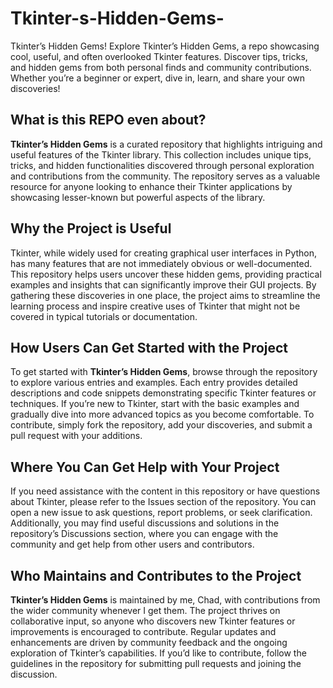 # Tkinter-s-Hidden-Gems-
Tkinter’s Hidden Gems! Explore Tkinter’s Hidden Gems, a repo showcasing cool, useful, and often overlooked Tkinter features. Discover tips, tricks, and hidden gems from both personal finds and community contributions. Whether you’re a beginner or expert, dive in, learn, and share your own discoveries!

## What is this REPO even about? 

**Tkinter’s Hidden Gems** is a curated repository that highlights intriguing and useful features of the Tkinter library. This collection includes unique tips, tricks, and hidden functionalities discovered through personal exploration and contributions from the community. The repository serves as a valuable resource for anyone looking to enhance their Tkinter applications by showcasing lesser-known but powerful aspects of the library.

## Why the Project is Useful

Tkinter, while widely used for creating graphical user interfaces in Python, has many features that are not immediately obvious or well-documented. This repository helps users uncover these hidden gems, providing practical examples and insights that can significantly improve their GUI projects. By gathering these discoveries in one place, the project aims to streamline the learning process and inspire creative uses of Tkinter that might not be covered in typical tutorials or documentation.

## How Users Can Get Started with the Project

To get started with **Tkinter’s Hidden Gems**, browse through the repository to explore various entries and examples. Each entry provides detailed descriptions and code snippets demonstrating specific Tkinter features or techniques. If you’re new to Tkinter, start with the basic examples and gradually dive into more advanced topics as you become comfortable. To contribute, simply fork the repository, add your discoveries, and submit a pull request with your additions.

## Where You Can Get Help with Your Project

If you need assistance with the content in this repository or have questions about Tkinter, please refer to the Issues section of the repository. You can open a new issue to ask questions, report problems, or seek clarification. Additionally, you may find useful discussions and solutions in the repository’s Discussions section, where you can engage with the community and get help from other users and contributors.

## Who Maintains and Contributes to the Project

**Tkinter’s Hidden Gems** is maintained by me, Chad, with contributions from the wider community whenever I get them. The project thrives on collaborative input, so anyone who discovers new Tkinter features or improvements is encouraged to contribute. Regular updates and enhancements are driven by community feedback and the ongoing exploration of Tkinter’s capabilities. If you’d like to contribute, follow the guidelines in the repository for submitting pull requests and joining the discussion.
